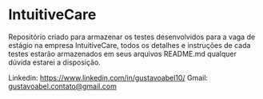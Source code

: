 # IntuitiveCare
Repositório criado para armazenar os testes desenvolvidos para a vaga de estágio na empresa IntuitiveCare, todos os detalhes e instruções de cada testes estarão armazenados em seus arquivos README.md qualquer dúvida estarei a disposição.

Linkedin: https://www.linkedin.com/in/gustavoabel10/
Gmail: gustavoabel.contato@gmail.com
